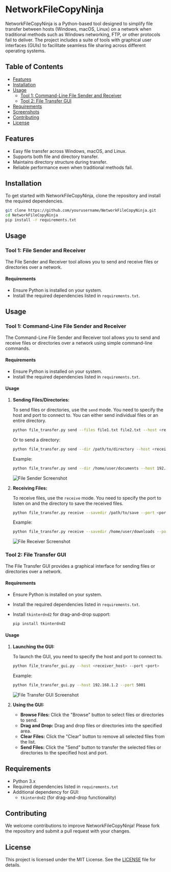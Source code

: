 # NetworkFileCopyNinja

NetworkFileCopyNinja is a Python-based tool designed to simplify file transfer between hosts (Windows, macOS, Linux) on a network when traditional methods such as Windows networking, FTP, or other protocols fail to deliver. The project includes a suite of tools with graphical user interfaces (GUIs) to facilitate seamless file sharing across different operating systems.

## Table of Contents

- [Features](#features)
- [Installation](#installation)
- [Usage](#usage)
  - [Tool 1: Command-Line File Sender and Receiver](#tool-1-command-line-file-sender-and-receiver)
  - [Tool 2: File Transfer GUI](#tool-2-file-transfer-gui)
- [Requirements](#requirements)
- [Screenshots](#screenshots)
- [Contributing](#contributing)
- [License](#license)

## Features

- Easy file transfer across Windows, macOS, and Linux.
- Supports both file and directory transfer.
- Maintains directory structure during transfer.
- Reliable performance even when traditional methods fail.

## Installation

To get started with NetworkFileCopyNinja, clone the repository and install the required dependencies.

```bash
git clone https://github.com/yourusername/NetworkFileCopyNinja.git
cd NetworkFileCopyNinja
pip install -r requirements.txt
```

## Usage

### Tool 1: File Sender and Receiver

The File Sender and Receiver tool allows you to send and receive files or directories over a network.

#### Requirements

- Ensure Python is installed on your system.
- Install the required dependencies listed in `requirements.txt`.

## Usage

### Tool 1: Command-Line File Sender and Receiver

The Command-Line File Sender and Receiver tool allows you to send and receive files or directories over a network using simple command-line commands.

#### Requirements

- Ensure Python is installed on your system.
- Install the required dependencies listed in `requirements.txt`.

#### Usage

1. **Sending Files/Directories:**

    To send files or directories, use the `send` mode. You need to specify the host and port to connect to. You can either send individual files or an entire directory.

    ```bash
    python file_transfer.py send --files file1.txt file2.txt --host <receiver_host> --port <port>
    ```

    Or to send a directory:

    ```bash
    python file_transfer.py send --dir /path/to/directory --host <receiver_host> --port <port>
    ```

    Example:

    ```bash
    python file_transfer.py send --dir /home/user/documents --host 192.168.1.2 --port 5001
    ```

    ![File Sender Screenshot](path/to/your/screenshot1.png)

2. **Receiving Files:**

    To receive files, use the `receive` mode. You need to specify the port to listen on and the directory to save the received files.

    ```bash
    python file_transfer.py receive --savedir /path/to/save --port <port>
    ```

    Example:

    ```bash
    python file_transfer.py receive --savedir /home/user/downloads --port 5001
    ```

    ![File Receiver Screenshot](path/to/your/screenshot2.png)

### Tool 2: File Transfer GUI

The File Transfer GUI provides a graphical interface for sending files or directories over a network.

#### Requirements

- Ensure Python is installed on your system.
- Install the required dependencies listed in `requirements.txt`.
- Install `tkinterdnd2` for drag-and-drop support: 

    ```bash
    pip install tkinterdnd2
    ```

#### Usage

1. **Launching the GUI:**

    To launch the GUI, you need to specify the host and port to connect to.

    ```bash
    python file_transfer_gui.py --host <receiver_host> --port <port>
    ```

    Example:

    ```bash
    python file_transfer_gui.py --host 192.168.1.2 --port 5001
    ```

    ![File Transfer GUI Screenshot](path/to/your/screenshot3.png)

2. **Using the GUI:**

    - **Browse Files:** Click the "Browse" button to select files or directories to send.
    - **Drag and Drop:** Drag and drop files or directories into the specified area.
    - **Clear Files:** Click the "Clear" button to remove all selected files from the list.
    - **Send Files:** Click the "Send" button to transfer the selected files or directories to the specified host and port.

## Requirements

- Python 3.x
- Required dependencies listed in `requirements.txt`
- Additional dependency for GUI:
    - `tkinterdnd2` (for drag-and-drop functionality)

## Contributing

We welcome contributions to improve NetworkFileCopyNinja! Please fork the repository and submit a pull request with your changes.

## License

This project is licensed under the MIT License. See the [LICENSE](LICENSE) file for details.
